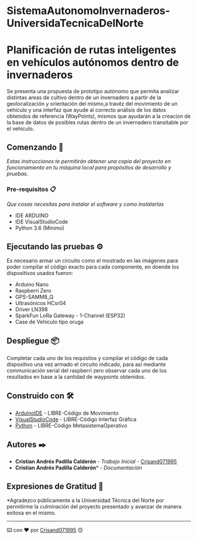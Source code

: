 # SistemaAutonomoInvernaderos-UniversidaTecnicaDelNorte

# Planificación de rutas inteligentes en vehículos autónomos dentro de invernaderos

Se presenta una propuesta de prototipo autónomo que permita analizar distintas areas de cultivo dentro de un invernadero a partir de la geolocalización y
orientación del mismo,a travéz del movimiento de un vehículo y una interfaz que ayude al correcto análisis de los datos obtenidos de referencia (WayPoints),
mismos que ayudarán a la creacíon de la base de datos de posibles rutas dentro de un invernadero transitable por el vehículo.

## Comenzando 🚀

_Estas instrucciones te permitirán obtener una copia del proyecto en funcionamiento en tu máquina local para propósitos de desarrollo y pruebas._


### Pre-requisitos 📋

_Que cosas necesitas para instalar el software y como instalarlas_

* IDE ARDUINO
* IDE VisualStudioCode
* Python 3.6 (Mínimo)

## Ejecutando las pruebas ⚙️

Es necesario armar un circuito como el mostrado en las imágenes para poder compilar el código exacto para cada componente, en doende los dispositivos usados fueron:


* Arduino Nano 
* Raspberri Zero
* GPS-SAMM8_Q
* Ultrasónicos HCsr04
* Driver LN398
* SparkFun LoRa Gateway - 1-Channel (ESP32)
* Case de Vehículo tipo oruga

## Despliegue 📦

Completar cada uno de los requisitos y compilar el código de cada dispositivo una vez armado el circuito indicado, para así mediante communicación serial del raspberri zero
observar cada uno de los resultados en base a la cantidad de waypoints obtenidos.

## Construido con 🛠️


* [ArduinoIDE](https://www.arduino.cc/en/software) - LIBRE-Código de Movimiento
* [VisualStudioCode](https://code.visualstudio.com/) - LIBRE-Código Interfaz Gráfica
* [Python](https://www.python.org/ftp/python/3.10.0/python-3.10.0-amd64.exe) - LIBRE-Código MetasistemaOperativo


## Autores ✒️


* **Cristian Andrés Padilla Calderón** - *Trabajo Inicial* - [Crisand071995](https://github.com/Crisand071995)
* **Cristian Andrés Padilla Calderón*** - *Documentación* 


## Expresiones de Gratitud 🎁

*Agradezco públicamente a la Universidad Técnica del Norte por permitirme la culminación del proyecto presentado y avanzar de manera exitosa en el mismo.



---
⌨️ con ❤️ por [Crisand071995](https://github.com/Crisand071995) 😊
